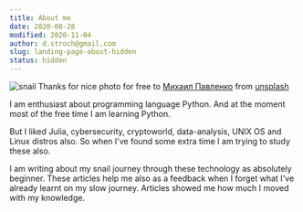 ```yaml
---
title: About me
date: 2020-08-28
modified: 2020-11-04
author: d.stroch@gmail.com
slug: landing-page-about-hidden
status: hidden
---
```


![snail]({static}/images/snail.jpg "pavlenko-QF35wOONv4s-unsplash.jpg")
Thanks for nice photo for free to [Михаил Павленко](https://unsplash.com/@pavlenko) from [unsplash](https://unsplash.com/)

I am enthusiast about programming language Python. And at the moment most of the free time I am learning Python.

But I liked Julia, cybersecurity,
cryptoworld, data-analysis, UNIX OS and Linux distros also. So when I've found some extra time I am trying to study these also.

I am writing about my snail journey through these technology as absolutely beginner.
These articles help me also as a feedback when I forget what I've already learnt on my
slow journey. Articles showed me how much I moved with my knowledge.